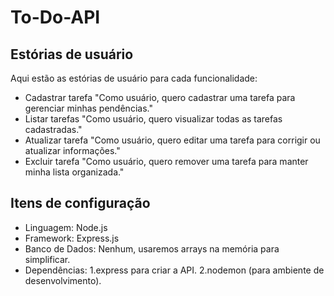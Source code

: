 # To-Do-API

## Estórias de usuário
Aqui estão as estórias de usuário para cada funcionalidade:

- Cadastrar tarefa
"Como usuário, quero cadastrar uma tarefa para gerenciar minhas pendências."
- Listar tarefas
"Como usuário, quero visualizar todas as tarefas cadastradas."
- Atualizar tarefa
"Como usuário, quero editar uma tarefa para corrigir ou atualizar informações."
- Excluir tarefa
"Como usuário, quero remover uma tarefa para manter minha lista organizada."

## Itens de configuração
- Linguagem: Node.js
- Framework: Express.js
- Banco de Dados: Nenhum, usaremos arrays na memória para simplificar.
- Dependências:
  1.express para criar a API.
  2.nodemon (para ambiente de desenvolvimento).

